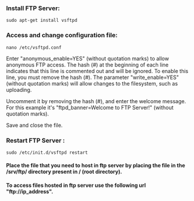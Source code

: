 ### Install FTP Server:
<pre><code>sudo apt-get install vsftpd
</pre></code>

### Access and change configuration file:
<pre><code>nano /etc/vsftpd.conf
</pre></code>

Enter "anonymous_enable=YES" (without quotation marks) to allow anonymous FTP access. The hash (#) at the beginning of each line indicates that this line is commented out and will be ignored. To enable this line, you must remove the hash (#). The parameter "write_enable=YES" (without quotation marks) will allow changes to the filesystem, such as uploading.

 Uncomment it by removing the hash (#), and enter the welcome message. For this example it's "ftpd_banner=Welcome to FTP Server!" (without quotation marks).
 
Save and close the file.

### Restart FTP Server :
<pre><code>sudo /etc/init.d/vsftpd restart
</pre></code>

#### Place the file that you need to host in ftp server by placing the file in the /srv/ftp/ directory present in / (root directory).
#### To access files hosted in ftp server use the following url "ftp://ip_address".
 

